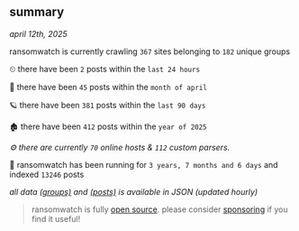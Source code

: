 
## summary
_april 12th, 2025_

ransomwatch is currently crawling `367` sites belonging to `182` unique groups

⏲ there have been `2` posts within the `last 24 hours`

🦈 there have been `45` posts within the `month of april`

🪐 there have been `381` posts within the `last 90 days`

🏚 there have been `412` posts within the `year of 2025`

_⚙️ there are currently `70` online hosts & `112` custom parsers._

🦕 ransomwatch has been running for `3 years, 7 months and 6 days` and indexed `13246` posts

_all data  [(groups)](http://https://dataleak.hopeless99.top//groups) and [(posts)](http://https://dataleak.hopeless99.top//posts) is available in JSON (updated hourly)_

> ransomwatch is fully [open source](https://github.com/joshhighet/ransomwatch#ransomwatch--). please consider [sponsoring](https://github.com/sponsors/joshhighet) if you find it useful!
